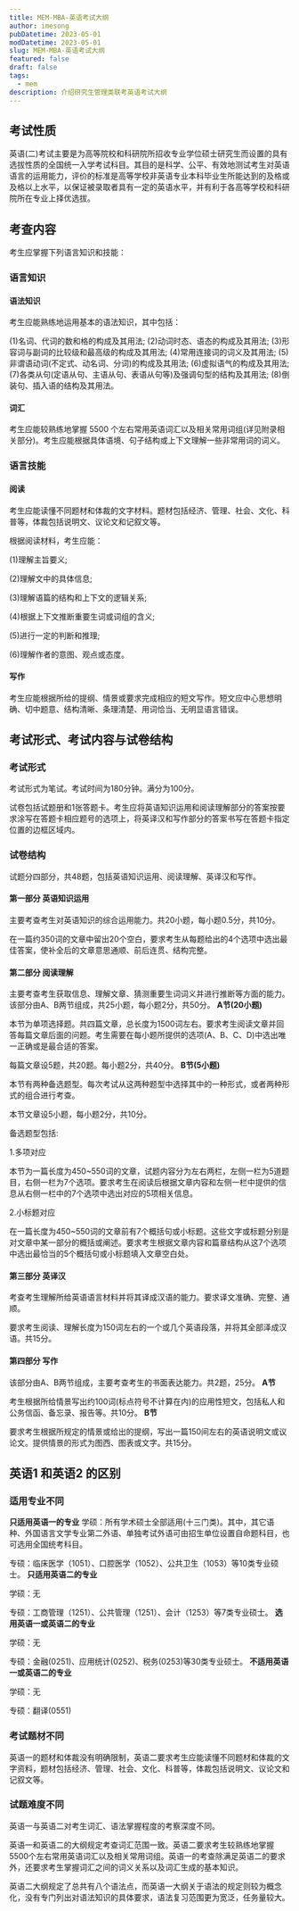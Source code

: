 ```yaml
---
title: MEM-MBA-英语考试大纲
author: imesong
pubDatetime: 2023-05-01
modDatetime: 2023-05-01
slug: MEM-MBA-英语考试大纲
featured: false
draft: false
tags:
  - mem
description: 介绍研究生管理类联考英语考试大纲
---
```


## 考试性质

英语(二)考试主要是为高等院校和科研院所招收专业学位硕士研究生而设置的具有选拔性质的全国统一入学考试科目。其目的是科学、公平、有效地测试考生对英语语言的运用能力，评价的标准是高等学校非英语专业本科毕业生所能达到的及格或及格以上水平，以保证被录取者具有一定的英语水平，并有利于各高等学校和科研院所在专业上择优选拔。

## 考查内容

考生应掌握下列语言知识和技能：

### 语言知识

#### 语法知识

考生应能熟练地运用基本的语法知识，其中包括：

(1)名词、代词的数和格的构成及其用法;
(2)动词时态、语态的构成及其用法;
(3)形容词与副词的比较级和最高级的构成及其用法;
(4)常用连接词的词义及其用法;
(5)非谓语动词(不定式、动名词、分词)的构成及其用法;
(6)虚拟语气的构成及其用法;
(7)各类从句(定语从句、主语从句、表语从句等)及强调句型的结构及其用法;
(8)倒装句、插入语的结构及其用法。

#### 词汇

考生应能较熟练地掌握 5500 个左右常用英语词汇以及相关常用词组(详见附录相关部分)。考生应能根据具体语境、句子结构或上下文理解一些非常用词的词义。

### 语言技能

#### 阅读

考生应能读懂不同题材和体裁的文字材料。题材包括经济、管理、社会、文化、科普等，体裁包括说明文、议论文和记叙文等。

根据阅读材料，考生应能：

(1)理解主旨要义;

(2)理解文中的具体信息;

(3)理解语篇的结构和上下文的逻辑关系;

(4)根据上下文推断重要生词或词组的含义;

(5)进行一定的判断和推理;

(6)理解作者的意图、观点或态度。

#### 写作

考生应能根据所给的提纲、情景或要求完成相应的短文写作。短文应中心思想明确、切中题意、结构清晰、条理清楚、用词恰当、无明显语言错误。

<!--more-->

## 考试形式、考试内容与试卷结构

### 考试形式

考试形式为笔试。考试时间为180分钟。满分为100分。

试卷包括试题册和1张答题卡。考生应将英语知识运用和阅读理解部分的答案按要求涂写在答题卡相应题号的选项上，将英译汉和写作部分的答案书写在答题卡指定位置的边框区域内。

### 试卷结构

试题分四部分，共48题，包括英语知识运用、阅读理解、英译汉和写作。

#### 第一部分 英语知识运用

主要考查考生对英语知识的综合运用能力。共20小题，每小题0.5分，共10分。

在一篇约350词的文章中留出20个空白，要求考生从每题给出的4个选项中选出最佳答案，使补全后的文章意思通顺、前后连贯、结构完整。

#### 第二部分 阅读理解

主要考查考生获取信息、理解文章、猜测重要生词词义并进行推断等方面的能力。该部分由A、B两节组成，共25小题，每小题2分，共50分。
**A节(20小题)**

本节为单项选择题。共四篇文章，总长度为1500词左右。要求考生阅读文章并回答每篇文章后面的问题。考生需要在每小题所提供的选项(A、B、C、D)中选出唯一正确或是最合适的答案。

每篇文章设5题，共20题。每小题2分，共40分。
**B节(5小题)**

本节有两种备选题型。每次考试从这两种题型中选择其中的一种形式，或者两种形式的组合进行考查。

本节文章设5小题，每小题2分，共10分。

备选题型包括:

1.多项对应

本节为一篇长度为450~550词的文章，试题内容分为左右两栏，左侧一栏为5道题目，右侧一栏为7个选项。要求考生在阅读后根据文章内容和左侧一栏中提供的信息从右侧一栏中的7个选项中选出对应的5项相关信息。

2.小标题对应

在一篇长度为450~550词的文章前有7个概括句或小标题。这些文字或标题分别是对文章中某一部分的概括或阐述。要求考生根据文章内容和篇章结构从这7个选项中选出最恰当的5个概括句或小标题填入文章空白处。

#### 第三部分 英译汉

考查考生理解所给英语语言材料并将其译成汉语的能力。要求译文准确、完整、通顺。

要求考生阅读、理解长度为150词左右的一个或几个英语段落，并将其全部泽成汉语。共15分。

#### 第四部分 写作

该部分由A、B两节组成，主要考查考生的书面表达能力。共2题，25分。
**A节**

考生根据所给情景写出约100词(标点符号不计算在内)的应用性短文，包括私人和公务信函、备忘录、报告等。共10分。
**B节**

要求考生根据所规定的情景或给出的提纲，写出一篇150间左右的英语说明文或议论文。提供情景的形式为图西、图表或文字。共15分。

## 英语1 和英语2 的区别

### 适用专业不同

**只适用英语一的专业**
学硕：所有学术硕士全部适用(十三门类)。其中，其它语种、外国语言文学专业第二外语、单独考试外语可由招生单位设置自命题科目，也可选用全国统考科目。

专硕：临床医学（1051）、口腔医学（1052）、公共卫生（1053）等10类专业硕士。
**只适用英语二的专业**

学硕：无

专硕：工商管理（1251）、公共管理（1251）、会计（1253）等7类专业硕士。
**选用英语一或英语二的专业**

学硕：无

专硕：金融(0251)、应用统计(0252)、税务(0253)等30类专业硕士。
**不适用英语一或英语二的专业**

学硕：无

专硕：翻译(0551)

### 考试题材不同

英语一的题材和体裁没有明确限制，英语二要求考生应能读懂不同题材和体裁的文字资料，题材包括经济、管理、社会、文化、科普等，体裁包括说明文、议论文和记叙文等。

### 试题难度不同

英语一与英语二对考生词汇、语法掌握程度的考察深度不同。

英语一和英语二的大纲规定考查词汇范围一致。英语二要求考生较熟练地掌握5500个左右常用英语词汇以及相关常用词组。英语一的考查除满足英语二的要求外，还要求考生掌握词汇之间的词义关系以及词汇生成的基本知识。

英语二大纲规定了总共有八个语法点，而英语一大纲关于语法的规定则较为概念化，没有专门列出对语法知识的具体要求，语法复习范围更为宽泛，任务量较大。
